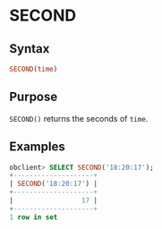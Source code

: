 # SECOND

## Syntax

```sql
SECOND(time)
```

## Purpose

`SECOND()` returns the seconds of `time`.

## Examples

```sql
obclient> SELECT SECOND('18:20:17');
+--------------------+
| SECOND('18:20:17') |
+--------------------+
|                 17 |
+--------------------+
1 row in set
```
